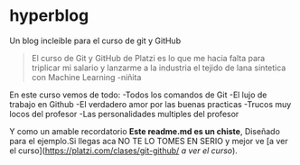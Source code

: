 # hyperblog
Un blog  incleible para el curso de git y GitHub
>El curso de Git y GitHub de Platzi es lo que me hacia falta para triplicar mi salario y lanzarme a la industria el tejido de lana sintetica con Machine Learning
> -niñita

En este curso vemos de todo:
-Todos los comandos de Git
-El lujo de trabajo en Github
-El verdadero amor por las buenas practicas
-Trucos muy locos del profesor
-Las personalidades multiples del profesor

Y como un amable recordatorio **Este readme.md es un chiste**, Diseñado para el ejemplo.Si llegas aca NO TE LO TOMES EN SERIO y mejor ve [a ver el curso](https://platzi.com/clases/git-github/ *a ver el curso*).
